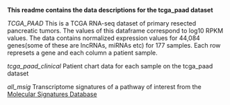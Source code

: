 __This readme contains the data descriptions for the tcga_paad dataset__

_TCGA_PAAD_
This is a TCGA RNA-seq dataset of primary resected pancreatic tumors. The values of this dataframe correspond to log10 RPKM values. The data contains normalized expression values for 44,084 genes(some of these are lncRNAs, miRNAs etc) for 177 samples. Each row represets a gene and each column a patient sample.

_tcga_paad_clinical_
Patient chart data for each sample on the tcga_paad dataset

_all_msig_
Transcriptome signatures of a pathway of interest from the [Molecular Signatures Database](https://www.gsea-msigdb.org/gsea/msigdb)
